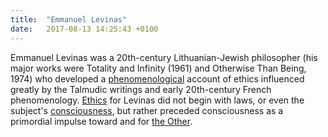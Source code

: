 ```yaml
---
title:  "Emmanuel Levinas"
date:   2017-08-13 14:25:43 +0100
---
```


Emmanuel Levinas was a 20th-century Lithuanian-Jewish philosopher (his major works were Totality and Infinity (1961) and Otherwise Than Being, 1974) who developed a [phenomenological]() account of ethics influenced greatly by the Talmudic writings and early 20th-century French phenomenology. [Ethics]() for Levinas did not begin with laws, or even the subject's [consciousness](), but rather preceded consciousness as a primordial impulse toward and for [the Other]().